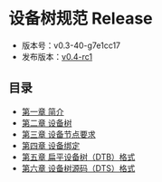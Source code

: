 ﻿# 设备树规范 Release

- 版本号：v0.3-40-g7e1cc17
- 发布版本：[v0.4-rc1](https://github.com/devicetree-org/devicetree-specification/releases/tag/v0.4-rc1)

## 目录

- [第一章 简介](ch1.md)
- [第二章 设备树](ch2.md)
- [第三章 设备节点要求](ch3.md)
- [第四章 设备绑定](ch4.md)
- [第五章 扁平设备树（DTB）格式](ch5.md)
- [第六章 设备树源码（DTS）格式](ch6.md)
